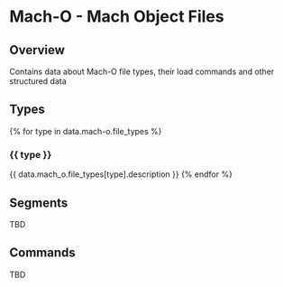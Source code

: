 # Mach-O - Mach Object Files

## Overview

Contains data about Mach-O file types, their load commands and other structured data

## Types

{% for type in data.mach-o.file_types %}

### {{ type }}

{{ data.mach_o.file_types[type].description }}
{% endfor %}

## Segments

TBD

## Commands

TBD
